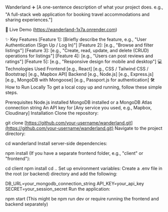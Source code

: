 Wanderland ✈️
[A one-sentence description of what your project does. e.g., "A full-stack web application for booking travel accommodations and sharing experiences."]

🚀 Live Demo
(https://wanderland-1x7a.onrender.com)

✨ Key Features
[Feature 1]: [Briefly describe the feature, e.g., "User Authentication (Sign Up / Log In)"]
[Feature 2]: [e.g., "Browse and filter listings"]
[Feature 3]: [e.g., "Create, read, update, and delete (CRUD) operations for listings"]
[Feature 4]: [e.g., "Users can post reviews and ratings"]
[Feature 5]: [e.g., "Responsive design for mobile and desktop"]
💻 Technologies Used
Frontend
[e.g., React]
[e.g., CSS / Tailwind CSS / Bootstrap]
[e.g., Mapbox API]
Backend
[e.g., Node.js]
[e.g., Express.js]
[e.g., MongoDB with Mongoose]
[e.g., Passport.js for authentication]
🛠️ How to Run Locally
To get a local copy up and running, follow these simple steps.

Prerequisites
Node.js installed
MongoDB installed or a MongoDB Atlas connection string
An API key for [Any service you used, e.g., Mapbox, Cloudinary]
Installation
Clone the repository:

git clone [https://github.com/your-username/wanderland.git](https://github.com/your-username/wanderland.git)
Navigate to the project directory:

cd wanderland
Install server-side dependencies:

npm install
(If you have a separate frontend folder, e.g., "client" or "frontend"):

cd client
npm install
cd ..
Set up environment variables: Create a .env file in the root (or backend) directory and add the following:

DB_URL=your_mongodb_connection_string
API_KEY=your_api_key
SECRET=your_session_secret
Run the application:

npm start
(This might be npm run dev or require running the frontend and backend separately)